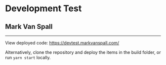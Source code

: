 # Development Test
## Mark Van Spall

***

View deployed code: https://devtest.markvanspall.com/

Alternatively, clone the repository and deploy the items in the build folder, or run `yarn start` locally.